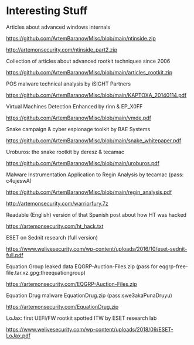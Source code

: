 # Interesting Stuff

Articles about advanced windows internals

https://github.com/ArtemBaranov/Misc/blob/main/ntinside.zip

http://artemonsecurity.com/ntinside_part2.zip

Collection of articles about advanced rootkit techniques since 2006

https://github.com/ArtemBaranov/Misc/blob/main/articles_rootkit.zip

POS malware technical analysis by iSIGHT Partners

https://github.com/ArtemBaranov/Misc/blob/main/KAPTOXA_20140114.pdf

Virtual Machines Detection Enhanced by rinn & EP_X0FF

https://github.com/ArtemBaranov/Misc/blob/main/vmde.pdf

Snake campaign & cyber espionage toolkit by BAE Systems

https://github.com/ArtemBaranov/Misc/blob/main/snake_whitepaper.pdf

Uroburos: the snake rootkit by deresz & tecamac

https://github.com/ArtemBaranov/Misc/blob/main/uroburos.pdf

Malware Instrumentation Application to Regin Analysis by tecamac (pass: c4ujeswA)

https://github.com/ArtemBaranov/Misc/blob/main/regin_analysis.pdf

http://artemonsecurity.com/warriorfury.7z

Readable (English) version of that Spanish post about how HT was hacked

https://artemonsecurity.com/ht_hack.txt

ESET on Sednit research (full version)

https://www.welivesecurity.com/wp-content/uploads/2016/10/eset-sednit-full.pdf

Equation Group leaked data EQGRP-Auction-Files.zip (pass for eqgrp-free-file.tar.xz.gpg:theequationgroup)

https://artemonsecurity.com/EQGRP-Auction-Files.zip

Equation Drug malware EquationDrug.zip (pass:swe3akaPunaDruyu)

https://artemonsecurity.com/EquationDrug.zip

LoJax: first UEFI/FW rootkit spotted ITW by ESET research lab

https://www.welivesecurity.com/wp-content/uploads/2018/09/ESET-LoJax.pdf
